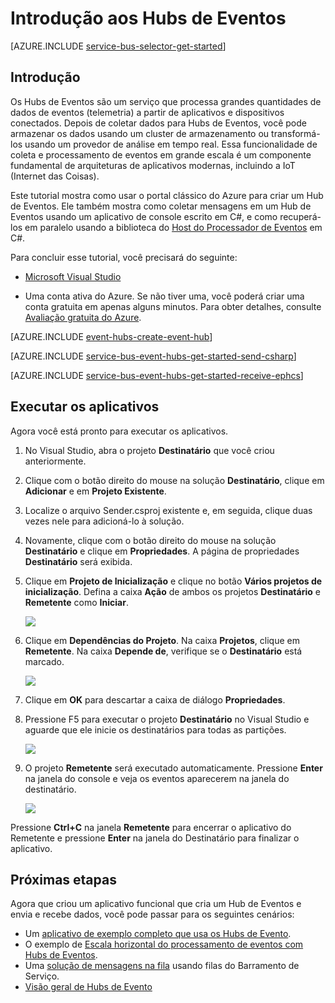 <properties
	pageTitle="Introdução aos Hubs de Eventos em C# | Microsoft Azure"
	description="Siga este tutorial para começar a usar os Hubs de Eventos do Azure com C# e a usar o EventProcessorHost."
	services="event-hubs"
	documentationCenter=""
	authors="fsautomata"
	manager="timlt"
	editor=""/>

<tags
	ms.service="event-hubs"
	ms.workload="na"
	ms.tgt_pltfrm="na"
	ms.devlang="na"
	ms.topic="hero-article"
	ms.date="08/19/2016"
	ms.author="sethm"/>

# Introdução aos Hubs de Eventos

[AZURE.INCLUDE [service-bus-selector-get-started](../../includes/service-bus-selector-get-started.md)]

## Introdução

Os Hubs de Eventos são um serviço que processa grandes quantidades de dados de eventos (telemetria) a partir de aplicativos e dispositivos conectados. Depois de coletar dados para Hubs de Eventos, você pode armazenar os dados usando um cluster de armazenamento ou transformá-los usando um provedor de análise em tempo real. Essa funcionalidade de coleta e processamento de eventos em grande escala é um componente fundamental de arquiteturas de aplicativos modernas, incluindo a IoT (Internet das Coisas).

Este tutorial mostra como usar o portal clássico do Azure para criar um Hub de Eventos. Ele também mostra como coletar mensagens em um Hub de Eventos usando um aplicativo de console escrito em C#, e como recuperá-los em paralelo usando a biblioteca do [Host do Processador de Eventos][] em C#.

Para concluir esse tutorial, você precisará do seguinte:

+ [Microsoft Visual Studio](http://visualstudio.com)

+ Uma conta ativa do Azure. Se não tiver uma, você poderá criar uma conta gratuita em apenas alguns minutos. Para obter detalhes, consulte [Avaliação gratuita do Azure](https://azure.microsoft.com/free/).

[AZURE.INCLUDE [event-hubs-create-event-hub](../../includes/event-hubs-create-event-hub.md)]

[AZURE.INCLUDE [service-bus-event-hubs-get-started-send-csharp](../../includes/service-bus-event-hubs-get-started-send-csharp.md)]

[AZURE.INCLUDE [service-bus-event-hubs-get-started-receive-ephcs](../../includes/service-bus-event-hubs-get-started-receive-ephcs.md)]

## Executar os aplicativos

Agora você está pronto para executar os aplicativos.

1. No Visual Studio, abra o projeto **Destinatário** que você criou anteriormente.

2. Clique com o botão direito do mouse na solução **Destinatário**, clique em **Adicionar** e em **Projeto Existente**.
 
3. Localize o arquivo Sender.csproj existente e, em seguida, clique duas vezes nele para adicioná-lo à solução.
 
4. Novamente, clique com o botão direito do mouse na solução **Destinatário** e clique em **Propriedades**. A página de propriedades **Destinatário** será exibida.

5. Clique em **Projeto de Inicialização** e clique no botão **Vários projetos de inicialização**. Defina a caixa **Ação** de ambos os projetos **Destinatário** e **Remetente** como **Iniciar**.

	![][19]

6. Clique em **Dependências do Projeto**. Na caixa **Projetos**, clique em **Remetente**. Na caixa **Depende de**, verifique se o **Destinatário** está marcado.

	![][20]

7. Clique em **OK** para descartar a caixa de diálogo **Propriedades**.

1.	Pressione F5 para executar o projeto **Destinatário** no Visual Studio e aguarde que ele inicie os destinatários para todas as partições.

	![][21]

2.	O projeto **Remetente** será executado automaticamente. Pressione **Enter** na janela do console e veja os eventos aparecerem na janela do destinatário.

	![][22]

Pressione **Ctrl+C** na janela **Remetente** para encerrar o aplicativo do Remetente e pressione **Enter** na janela do Destinatário para finalizar o aplicativo.

## Próximas etapas

Agora que criou um aplicativo funcional que cria um Hub de Eventos e envia e recebe dados, você pode passar para os seguintes cenários:

- Um [aplicativo de exemplo completo que usa os Hubs de Evento][].
- O exemplo de [Escala horizontal do processamento de eventos com Hubs de Eventos][].
- Uma [solução de mensagens na fila][] usando filas do Barramento de Serviço.
- [Visão geral de Hubs de Evento][]

<!-- Images. -->
[19]: ./media/event-hubs-csharp-ephcs-getstarted/create-eh-proj1.png
[20]: ./media/event-hubs-csharp-ephcs-getstarted/create-eh-proj2.png
[21]: ./media/event-hubs-csharp-ephcs-getstarted/run-csharp-ephcs1.png
[22]: ./media/event-hubs-csharp-ephcs-getstarted/run-csharp-ephcs2.png

<!-- Links -->
[Azure classic portal]: https://manage.windowsazure.com/
[Host do Processador de Eventos]: https://www.nuget.org/packages/Microsoft.Azure.ServiceBus.EventProcessorHost
[Visão geral de Hubs de Evento]: event-hubs-overview.md
[aplicativo de exemplo completo que usa os Hubs de Evento]: https://code.msdn.microsoft.com/Service-Bus-Event-Hub-286fd097
[Escala horizontal do processamento de eventos com Hubs de Eventos]: https://code.msdn.microsoft.com/Service-Bus-Event-Hub-45f43fc3
[solução de mensagens na fila]: ../service-bus/service-bus-dotnet-multi-tier-app-using-service-bus-queues.md
 

<!---HONumber=AcomDC_0824_2016-->